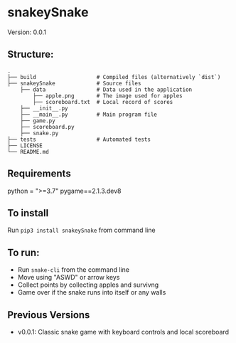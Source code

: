 # snakeySnake

Version: 0.0.1

## Structure:
    .
    ├── build                   # Compiled files (alternatively `dist`)
    ├── snakeySnake             # Source files
        ├── data                # Data used in the application
            ├── apple.png       # The image used for apples
            ├── scoreboard.txt  # Local record of scores
        ├── __init__.py
        ├── __main__.py         # Main program file
        ├── game.py
        ├── scoreboard.py
        ├── snake.py
    ├── tests                   # Automated tests
    ├── LICENSE
    └── README.md

## Requirements
python = ">=3.7"
pygame==2.1.3.dev8

## To install
Run `pip3 install snakeySnake` from command line

## To run:
- Run `snake-cli` from the command line
- Move using "ASWD" or arrow keys
- Collect points by collecting apples and survivng 
- Game over if the snake runs into itself or any walls

## Previous Versions
- v0.0.1: Classic snake game with keyboard controls and local scoreboard